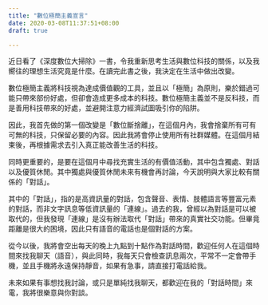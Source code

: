```yaml
---
title: "數位極簡主義宣言"
date: 2020-03-08T11:37:51+08:00
draft: true

---
```


近日看了《深度數位大掃除》一書，令我重新思考生活與數位科技的關係，以及我嚮往的理想生活究竟是什麼。在讀完此書之後，我決定在生活中做出改變。

數位極簡主義將科技視為達成價值觀的工具，並且以「極簡」為原則，樂於錯過可能只帶來部份好處，但卻會造成更多成本的科技。數位極簡主義並不是反科技，而是善用科技帶來的好處，並避開注意力經濟試圖吸引你的陷阱。

因此，我首先做的第一個改變是「數位斷捨離」，在這個月內，我會捨棄所有可有可無的科技，只保留必要的內容。因此我將會停止使用所有社群媒體。在這個月結束後，再根據需求去引入真正能改善生活的科技。

同時更重要的，是要在這個月中尋找充實生活的有價值活動，其中包含獨處、對話以及優質休閒。其中獨處與優質休閒未來有機會再討論，今天說明與大家比較有關係的「對話」。

其中的「對話」，指的是高資訊量的對話，包含聲音、表情、肢體語言等豐富元素的對話，而非文字訊息等低資訊量的「連線」。過去的我，曾經以為對話是可以被取代的，但我發現「連線」是沒有辦法取代「對話」帶來的真實社交功能。但畢竟距離是很大的困境，因此只有語音的電話也是個對話的方案。

從今以後，我將會空出每天的晚上九點到十點作為對話時間，歡迎任何人在這個時間來找我聊天（語音），與此同時，我每天只會檢查訊息兩次，平常不一定會帶手機，並且手機將永遠保持靜音，如果有急事，請直接打電話給我。

未來如果有事想找我討論，或只是單純找我聊天，都歡迎在我的「對話時間」來電，我將很樂意與你對談。